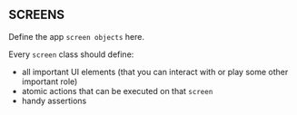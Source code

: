 SCREENS
-------

Define the app `screen objects` here.

Every `screen` class should define:
* all important UI elements (that you can interact with or play some other important role)
* atomic actions that can be executed on that `screen`
* handy assertions
